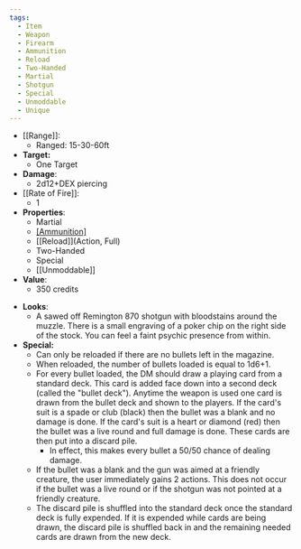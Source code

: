 ```yaml
---
tags:
  - Item
  - Weapon
  - Firearm
  - Ammunition
  - Reload
  - Two-Handed
  - Martial
  - Shotgun
  - Special
  - Unmoddable
  - Unique
---
```

- [[Range]]:
	- Ranged: 15-30-60ft
- **Target:**
	- One Target
- **Damage**:
	- 2d12+DEX piercing
- [[Rate of Fire]]:
	- 1
- **Properties**:
	- Martial
	- [[Ammunition]](1d6+1)
	- [[Reload]](Action,  Full)
	- Two-Handed
	- Special
	- [[Unmoddable]]
- **Value**:
	- 350 credits
* **Looks**:
	* A sawed off Remington 870 shotgun with bloodstains around the muzzle. There is a small engraving of a poker chip on the right side of the stock. You can feel a faint psychic presence from within.
* **Special:**
	* Can only be reloaded if there are no bullets left in the magazine.
	* When reloaded, the number of bullets loaded is equal to 1d6+1. 
	* For every bullet loaded, the DM should draw a playing card from a standard deck. This card is added face down into a second deck (called the "bullet deck"). Anytime the weapon is used one card is drawn from the bullet deck and shown to the players. If the card's suit is a spade or club (black) then the bullet was a blank and no damage is done. If the card's suit is a heart or diamond (red) then the bullet was a live round and full damage is done. These cards are then put into a discard pile.
		* In effect, this makes every bullet a 50/50 chance of dealing damage.
	* If the bullet was a blank and the gun was aimed at a friendly creature, the user immediately gains 2 actions. This does not occur if the bullet was a live round or if the shotgun was not pointed at a friendly creature.
	* The discard pile is shuffled into the standard deck once the standard deck is fully expended. If it is expended while cards are being drawn, the discard pile is shuffled back in and the remaining needed cards are drawn from the new deck.